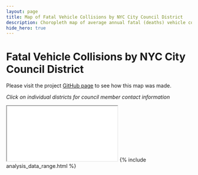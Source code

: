 ```yaml
---
layout: page
title: Map of Fatal Vehicle Collisions by NYC City Council District
description: Choropleth map of average annual fatal (deaths) vehicle collisions (crashes) by NYC City Council District
hide_hero: true
---
```

# Fatal Vehicle Collisions by NYC City Council District
Please visit the project [GitHub page](https://github.com/ray310/NYC-Vehicle-Collisions) to see how this map was made.

_Click on individual districts for council member contact information_
<iframe src="district_fatal_map.html" title="Choropleth map of fatal collisions by NYC City Council District"></iframe>
{% include analysis_data_range.html %}
